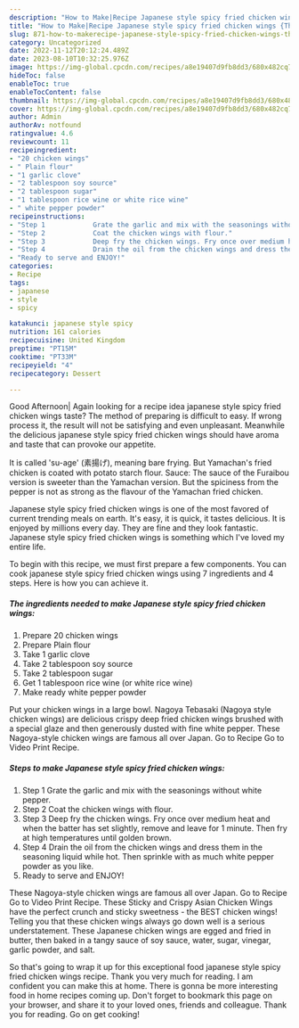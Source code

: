 ```yaml
---
description: "How to Make|Recipe Japanese style spicy fried chicken wings {That is Simple"
title: "How to Make|Recipe Japanese style spicy fried chicken wings {That is Simple"
slug: 871-how-to-makerecipe-japanese-style-spicy-fried-chicken-wings-that-is-simple
category: Uncategorized
date: 2022-11-12T20:12:24.489Z
date: 2023-08-10T10:32:25.976Z
image: https://img-global.cpcdn.com/recipes/a8e19407d9fb8dd3/680x482cq70/japanese-style-spicy-fried-chicken-wings-recipe-main-photo.jpg
hideToc: false
enableToc: true
enableTocContent: false
thumbnail: https://img-global.cpcdn.com/recipes/a8e19407d9fb8dd3/680x482cq70/japanese-style-spicy-fried-chicken-wings-recipe-main-photo.jpg
cover: https://img-global.cpcdn.com/recipes/a8e19407d9fb8dd3/680x482cq70/japanese-style-spicy-fried-chicken-wings-recipe-main-photo.jpg
author: Admin
authorAv: notfound
ratingvalue: 4.6
reviewcount: 11
recipeingredient:
- "20 chicken wings"
- " Plain flour"
- "1 garlic clove"
- "2 tablespoon soy source"
- "2 tablespoon sugar"
- "1 tablespoon rice wine or white rice wine"
- " white pepper powder"
recipeinstructions:
- "Step 1            Grate the garlic and mix with the seasonings without white pepper."
- "Step 2            Coat the chicken wings with flour."
- "Step 3            Deep fry the chicken wings. Fry once over medium heat and when the batter has set slightly, remove and leave for 1 minute. Then fry at high temperatures until golden brown."
- "Step 4            Drain the oil from the chicken wings and dress them in the seasoning liquid while hot. Then sprinkle with as much white pepper powder as you like."
- "Ready to serve and ENJOY!"
categories:
- Recipe
tags:
- japanese
- style
- spicy

katakunci: japanese style spicy 
nutrition: 161 calories
recipecuisine: United Kingdom
preptime: "PT15M"
cooktime: "PT33M"
recipeyield: "4"
recipecategory: Dessert

---
```



Good Afternoon| Again looking for a recipe idea japanese style spicy fried chicken wings taste? The method of preparing is difficult to easy. If wrong process it, the result will not be satisfying and even unpleasant. Meanwhile the delicious japanese style spicy fried chicken wings should have aroma and taste that can provoke our appetite.





It is called &#39;su-age&#39; (素揚げ), meaning bare frying. But Yamachan&#39;s fried chicken is coated with potato starch flour. Sauce: The sauce of the Furaibou version is sweeter than the Yamachan version. But the spiciness from the pepper is not as strong as the flavour of the Yamachan fried chicken.

Japanese style spicy fried chicken wings is one of the most favored of current trending meals on earth. It's easy, it is quick, it tastes delicious. It is enjoyed by millions every day. They are fine and they look fantastic. Japanese style spicy fried chicken wings is something which I've loved my entire life.


To begin with this recipe, we must first prepare a few components. You can cook japanese style spicy fried chicken wings using 7 ingredients and 4 steps. Here is how you can achieve it.

<!--inarticleads1-->

##### The ingredients needed to make Japanese style spicy fried chicken wings:

1. Prepare 20 chicken wings
1. Prepare  Plain flour
1. Take 1 garlic clove
1. Take 2 tablespoon soy source
1. Take 2 tablespoon sugar
1. Get 1 tablespoon rice wine (or white rice wine)
1. Make ready  white pepper powder


Put your chicken wings in a large bowl. Nagoya Tebasaki (Nagoya style chicken wings) are delicious crispy deep fried chicken wings brushed with a special glaze and then generously dusted with fine white pepper. These Nagoya-style chicken wings are famous all over Japan. Go to Recipe Go to Video Print Recipe. 

<!--inarticleads2-->

##### Steps to make Japanese style spicy fried chicken wings:

1. Step 1            Grate the garlic and mix with the seasonings without white pepper.
1. Step 2            Coat the chicken wings with flour.
1. Step 3            Deep fry the chicken wings. Fry once over medium heat and when the batter has set slightly, remove and leave for 1 minute. Then fry at high temperatures until golden brown.
1. Step 4            Drain the oil from the chicken wings and dress them in the seasoning liquid while hot. Then sprinkle with as much white pepper powder as you like.
1. Ready to serve and ENJOY!

These Nagoya-style chicken wings are famous all over Japan. Go to Recipe Go to Video Print Recipe. These Sticky and Crispy Asian Chicken Wings have the perfect crunch and sticky sweetness - the BEST chicken wings! Telling you that these chicken wings always go down well is a serious understatement. These Japanese chicken wings are egged and fried in butter, then baked in a tangy sauce of soy sauce, water, sugar, vinegar, garlic powder, and salt. 

So that's going to wrap it up for this exceptional food japanese style spicy fried chicken wings recipe. Thank you very much for reading. I am confident you can make this at home. There is gonna be more interesting food in home recipes coming up. Don't forget to bookmark this page on your browser, and share it to your loved ones, friends and colleague. Thank you for reading. Go on get cooking!

